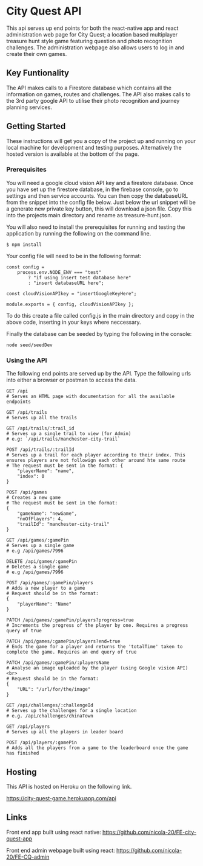 # City Quest API

This api serves up end points for both the react-native app and react administration web page for City Quest; a location based multiplayer treasure hunt style game featuring question and photo recognition challenges. The administration webpage also allows users to log in and create their own games.

## Key Funtionality
The API makes calls to a Firestore database which contains all the information on games, routes and challenges. The API also makes calls to the 3rd party google API to utilise their photo recognition and journey planning services.

## Getting Started

These instructions will get you a copy of the project up and running on your local machine for development and testing purposes. Alternatively the hosted version is available at the bottom of the page.

### Prerequisites

You will need a google cloud vision API key and a firestore database. Once you have set up the firestore database, in the firebase console, go to settings and then service accounts. You can then copy the databaseURL from the snippet into the config file below. Just below the url snippet will be a generate new private key button, this will download a json file. Copy this into the projects main directory and rename as treasure-hunt.json. 

You will also need to install the prerequisites for running and testing the application by running the following on the command line.

```
$ npm install
```

Your config file will need to be in the following format:

```
const config =
    process.env.NODE_ENV === "test"
        ? "if using insert test database here"
        : "insert databaseURL here";

const cloudVisionAPIkey = "insertGoogleKeyHere";

module.exports = { config, cloudVisionAPIkey };

```

To do this create a file called config.js in the main directory and copy in the above code, inserting in your keys where neccessary.

Finally the database can be seeded by typing the following in the console:
```
node seed/seedDev
```

### Using the API

The following end points are served up by the API. Type the following urls into either a browser or postman to access the data.

```http
GET /api
# Serves an HTML page with documentation for all the available endpoints
```

```http
GET /api/trails
# Serves up all the trails
```

```http
GET /api/trails/:trail_id
# Serves up a single trail to view (for Admin)
# e.g: `/api/trails/manchester-city-trail`
```

```http
POST /api/trails/:trailId
# Serves up a trail for each player according to their index. This ensures players are not followign each other around hte same route
# The request must be sent in the format: {
    "playerName": "name",
    "index": 0
}
```

```http
POST /api/games
# Creates a new game
# The request must be sent in the format:
{
    "gameName": "newGame",
    "noOfPlayers": 4,
    "trailId": "manchester-city-trail"
}
```

```http
GET /api/games/:gamePin
# Serves up a single game
# e.g /api/games/7996
```

```http
DELETE /api/games/:gamePin
# Deletes a single game
# e.g /api/games/7996
```

```http
POST /api/games/:gamePin/players
# Adds a new player to a game 
# Request should be in the format:
{
    "playerName": "Name"
}
```

```http
PATCH /api/games/:gamePin/players?progress=true
# Increments the progress of the player by one. Requires a progress query of true

```

```http
PATCH /api/games/:gamePin/players?end=true
# Ends the game for a player and returns the 'totalTime' taken to complete the game. Requires an end query of true
```

```http
PATCH /api/games/:gamePin/:playersName
# Analyse an image uploaded by the player (using Google vision API)<br>
# Request should be in the format:
{
    "URL": "/url/for/the/image"
}
```

```http
GET /api/challenges/:challengeId
# Serves up the challenges for a single location   
# e.g. /api/challenges/chinaTown
```

```http
GET /api/players
# Serves up all the players in leader board
```

```http
POST /api/players/:gamePin
# Adds all the players from a game to the leaderboard once the game has finished
```

## Hosting

This API is hosted on Heroku on the following link.

https://city-quest-game.herokuapp.com/api

## Links

Front end app built using react native:
https://github.com/nicola-20/FE-city-quest-app

Front end admin webpage built using react:
https://github.com/nicola-20/FE-CQ-admin


